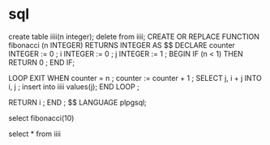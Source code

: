 # sql
create table iiii(n integer);
delete from iiii;
CREATE OR REPLACE FUNCTION fibonacci (n INTEGER) 
   RETURNS INTEGER AS $$ 
DECLARE
   counter INTEGER := 0 ; 
   i INTEGER := 0 ; 
   j INTEGER := 1 ;
BEGIN
   IF (n < 1) THEN
      RETURN 0 ;
   END IF; 
   
   LOOP 
      EXIT WHEN counter = n ; 
      counter := counter + 1 ; 
      SELECT j, i + j INTO i,   j ;
      insert into iiii values(j);
   END LOOP ; 
   
   RETURN i ;
END ; 
$$ LANGUAGE plpgsql;

select fibonacci(10)

select * from iiii
